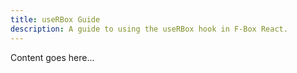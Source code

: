 ```yaml
---
title: useRBox Guide
description: A guide to using the useRBox hook in F-Box React.
---
```


Content goes here...
